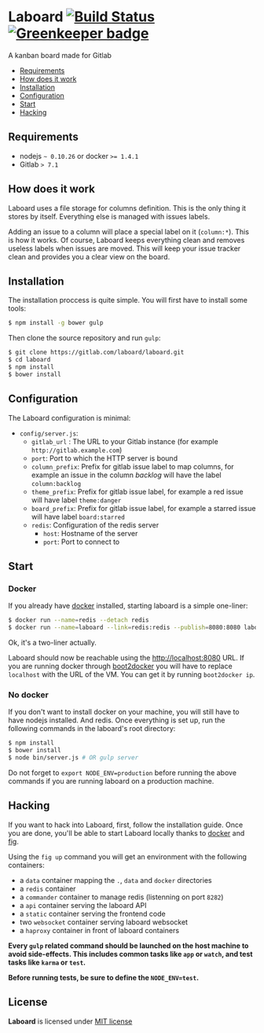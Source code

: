 # Laboard [![Build Status](https://semaphoreapp.com/api/v1/projects/3c6af62b-be9e-40ba-bf10-b2f322d137cc/344279/badge.png)](https://semaphoreapp.com/jubianchi/laboard) [![Greenkeeper badge](https://badges.greenkeeper.io/jubianchi/laboard.svg)](https://greenkeeper.io/)

A kanban board made for Gitlab

* [Requirements](#requirements)
* [How does it work](#how-does-it-work)
* [Installation](#installation)
* [Configuration](#configuration)
* [Start](#start)
* [Hacking](#hacking)

## Requirements

* nodejs `~ 0.10.26` or docker `>= 1.4.1`
* Gitlab `> 7.1`

## How does it work

Laboard uses a file storage for columns definition. This is the only thing it stores by itself. Everything else is managed
with issues labels.

Adding an issue to a column will place a special label on it (`column:*`). This is how it works. Of course, Laboard keeps
everything clean and removes useless labels when issues are moved. This will keep your issue tracker clean and provides you
a clear view on the board.

## Installation

The installation proccess is quite simple. You will first have to install some tools:

```sh
$ npm install -g bower gulp
```

Then clone the source repository and run `gulp`:

```sh
$ git clone https://gitlab.com/laboard/laboard.git
$ cd laboard
$ npm install
$ bower install
```

## Configuration

The Laboard configuration is minimal:

* `config/server.js`:
  * `gitlab_url` : The URL to your Gitlab instance (for example `http://gitlab.example.com`)
  * `port`: Port to which the HTTP server is bound
  * `column_prefix`: Prefix for gitlab issue label to map columns, for example an issue in the column _backlog_ will have the label `column:backlog`
  * `theme_prefix`: Prefix for gitlab issue label, for example a red issue will have label `theme:danger`
  * `board_prefix`: Prefix for gitlab issue label, for example a starred issue will have label `board:starred`
  * `redis`: Configuration of the redis server
    * `host`: Hostname of the server
    * `port`: Port to connect to

## Start

### Docker

If you already have [docker](https://www.docker.com/) installed, starting laboard is a simple one-liner:

```sh
$ docker run --name=redis --detach redis
$ docker run --name=laboard --link=redis:redis --publish=8080:8080 laboard/laboard
```

Ok, it's a two-liner actually.


Laboard should now be reachable using the [http://localhost:8080](http://localhost:8080) URL. If you are running docker through
[boot2docker](http://boot2docker.io/) you will have to replace `localhost` with the URL of the VM. You can get it by running `boot2docker ip`.

### No docker

If you don't want to install docker on your machine, you will still have to have nodejs installed. And redis.
Once everything is set up, run the following commands in the laboard's root directory:

```sh
$ npm install
$ bower install
$ node bin/server.js # OR gulp server
```

Do not forget to `export NODE_ENV=production` before running the above commands if you are running laboard on a production machine.

## Hacking

If you want to hack into Laboard, first, follow the installation guide. Once you are done, you'll be able to start Laboard 
locally thanks to [docker](https://www.docker.com/) and [fig](http://www.fig.sh/).

Using the `fig up` command you will get an environment with the following containers:

* a `data` container mapping the `.`, `data` and `docker` directories
* a `redis` container
* a `commander` container to manage redis (listenning on port `8282`)
* a `api` container serving the laboard API
* a `static` container serving the frontend code
* two `websocket` container serving laboard websocket
* a `haproxy` container in front of laboard containers

**Every `gulp` related command should be launched on the host machine to avoid side-effects. This includes common tasks
like `app` or `watch`, and test tasks like `karma` or `test`.**

**Before running tests, be sure to define the `NODE_ENV=test`.**

## License

**Laboard** is licensed under [MIT license](http://opensource.org/licenses/MIT)
